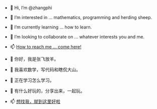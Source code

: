 - 👋 Hi, I’m @zhangphi
- 👀 I’m interested in ... mathematics, programming and herding sheep.
- 🌱 I’m currently learning ... how to learn.
- 💞️ I’m looking to collaborate on ... whatever interests you and me.
- 📫 [How to reach me ... come here!](https://github.com/zhangphi/zhangphi.github.io)

- 👋 你好，我是张飞放羊。
- 👀 我喜欢数学，写代码和瞎侃大山。
- 🌱 正在学习怎么学习。
- 💞️ 有什么好玩的，分享出来，一起玩。
- 📫 [想找我，就到这里好啦](https://github.com/zhangphi/zhangphi.github.io)

<!---
zhangphi/zhangphi is a ✨ special ✨ repository because its `README.md` (this file) appears on your GitHub profile.
You can click the Preview link to take a look at your changes.
--->
